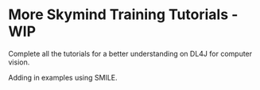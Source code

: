 # More Skymind Training Tutorials - WIP
Complete all the tutorials for a better understanding on DL4J for computer vision.

Adding in examples using SMILE.